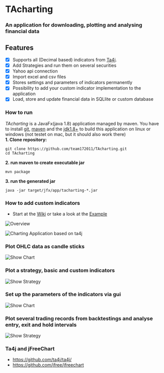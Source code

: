 # TAcharting
### An application for downloading, plotting and analysing financial data

## Features
- [x] Supports all (Decimal based) indicators from [Ta4j](https://github.com/ta4j/ta4j).
- [x] Add Strategies and run them on several securities
- [x] Yahoo api connection
- [x] Import excel and csv files
- [x] Stores settings and parameters of indicators permanently
- [x] Possibility to add your custom indicator implementation to the application
- [x] Load, store and update financial data in SQLlite or custom database

### How to run
_TAcharting_ is a JavaFx(java 1.8) application managed by maven. You have to install [git](https://git-scm.com/downloads), [maven](https://maven.apache.org/download.cgi) and the [jdk1.8+](http://www.oracle.com/technetwork/java/javase/downloads/jdk8-downloads-2133151.html)
to build this application on 
linux or windows (not testet on mac, but it should also work there)<br>
**1. Clone repository:**
```
git clone https://github.com/team172011/TAcharting.git
cd TAcharting
``` 
**2. run maven to create executable jar**
````git
mvn package
````
**3. run the generated jar**
````git
java -jar target/jfx/app/tacharting-*.jar

````

### How to add custom indicators
* Start at the [Wiki](https://github.com/team172011/ta4j-charting/wiki) or take a look at the [Example](https://github.com/team172011/ta4j-charting/blob/master/src/example/Example.java)

![Overview](https://github.com/team172011/ta4j-charting/blob/master/src/main/java/org/sjwimmer/tacharting/data/screenshots/overview.png)

![Charting Application based on ta4j](https://github.com/team172011/ta4j-charting/blob/master/src/main/java/org/sjwimmer/tacharting/data/screenshots/showOtherIndicators.png)


### Plot OHLC data as candle sticks
![Show Chart](https://github.com/team172011/ta4j-charting/blob/master/src/main/java/org/sjwimmer/tacharting/data/screenshots/show_graph.png)

### Plot a strategy, basic and custom indicators
![Show Strategy](https://github.com/team172011/ta4j-charting/blob/master/src/main/java/org/sjwimmer/tacharting/data/screenshots/show_strategy.png)

### Set up the parameters of the indicators via gui
![Show Chart](https://github.com/team172011/ta4j-charting/blob/master/src/main/java/org/sjwimmer/tacharting/data/screenshots/IndicatorSettings.PNG)

### Plot several trading records from backtestings and analyse entry, exit and hold intervals
![Show Strategy](https://github.com/team172011/ta4j-charting/blob/master/src/main/java/org/sjwimmer/tacharting/data/screenshots/plotRecord.png)

### Ta4j and jFreeChart
* https://github.com/ta4j/ta4j/
* https://github.com/jfree/jfreechart
